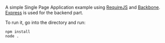A simple Single Page Application example using [RequireJS](http://requirejs.org/) and [Backbone](http://backbonejs.org/). [Express](http://expressjs.com/) is used for the backend part.

To run it, go into the directory and run:

```
npm install
node .
```
